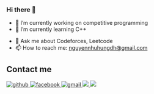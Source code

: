 ### Hi there 👋
- 🔭 I’m currently working on competitive programming
- 🌱 I’m currently learning C++
<!-- - 👯 I’m looking to collaborate on  -->
<!-- - 🤔 I’m looking for help with  -->
- 💬 Ask me about Codeforces, Leetcode
- 📫 How to reach me: nguyennhuhungdh@gmail.com
<!-- - 😄 Pronouns: ... -->
<!-- - ⚡ Fun fact:  -->

## Contact me
<div align="left">
<a href="https://github.com/nguyennhuhung37" target="_blank">
<img src=https://img.shields.io/badge/github-%2324292e.svg?&style=for-the-badge&logo=github&logoColor=white alt=github style="margin-bottom: 5px;" />
</a>
<!-- <a href="" target="_blank"> -->
<!-- <img src=https://img.shields.io/badge/linkedin-%231E77B5.svg?&style=for-the-badge&logo=linkedin&logoColor=white alt=linkedin style="margin-bottom: 5px;" />
</a> -->
<a href="https://www.facebook.com/profile.php?id=100027287767257" target="_blank">
<img src=https://img.shields.io/badge/facebook-%232E87FB.svg?&style=for-the-badge&logo=facebook&logoColor=white alt=facebook style="margin-bottom: 5px;" />
</a>  
<a href="mailto:nguyennhuhungdh@gmail.com" target="_blank">
<img src=https://img.shields.io/badge/-Gmail-c14438?style=for-the-badge&logo=Gmail&logoColor=white alt=gmail style="margin-bottom: 5px;" />
</a>   
</a>  
<a href="https://codeforces.com/profile/nhuhung37" target="_blank">
<img src=	https://img.shields.io/badge/Codeforces-445f9d?style=for-the-badge&logo=Codeforces&logoColor=white />
</a>
<a href="https://leetcode.com/nguyennhuhungdh/" target="_blank">
<img src=	https://img.shields.io/badge/-LeetCode-FFA116?style=for-the-badge&logo=LeetCode&logoColor=black
/>
</a>



